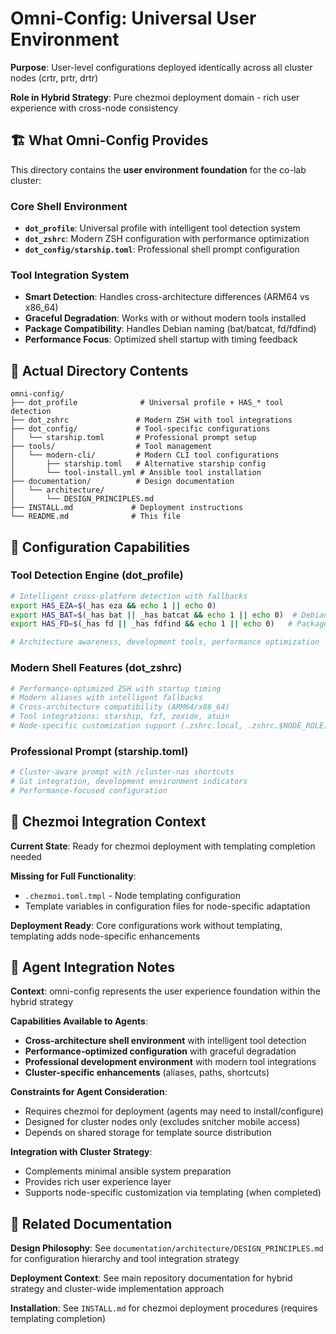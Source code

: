 # Omni-Config: Universal User Environment

**Purpose**: User-level configurations deployed identically across all cluster nodes (crtr, prtr, drtr)

**Role in Hybrid Strategy**: Pure chezmoi deployment domain - rich user experience with cross-node consistency

## 🏗️ What Omni-Config Provides

This directory contains the **user environment foundation** for the co-lab cluster:

### **Core Shell Environment**
- **`dot_profile`**: Universal profile with intelligent tool detection system
- **`dot_zshrc`**: Modern ZSH configuration with performance optimization
- **`dot_config/starship.toml`**: Professional shell prompt configuration

### **Tool Integration System**
- **Smart Detection**: Handles cross-architecture differences (ARM64 vs x86_64)
- **Graceful Degradation**: Works with or without modern tools installed
- **Package Compatibility**: Handles Debian naming (bat/batcat, fd/fdfind)
- **Performance Focus**: Optimized shell startup with timing feedback

## 📁 Actual Directory Contents

```
omni-config/
├── dot_profile              # Universal profile + HAS_* tool detection
├── dot_zshrc               # Modern ZSH with tool integrations
├── dot_config/             # Tool-specific configurations
│   └── starship.toml       # Professional prompt setup
├── tools/                  # Tool management
│   └── modern-cli/         # Modern CLI tool configurations
│       ├── starship.toml   # Alternative starship config
│       └── tool-install.yml # Ansible tool installation
├── documentation/          # Design documentation
│   └── architecture/
│       └── DESIGN_PRINCIPLES.md
├── INSTALL.md             # Deployment instructions
└── README.md              # This file
```

## 🔧 Configuration Capabilities

### **Tool Detection Engine** (dot_profile)
```bash
# Intelligent cross-platform detection with fallbacks
export HAS_EZA=$(_has eza && echo 1 || echo 0)
export HAS_BAT=$(_has bat || _has batcat && echo 1 || echo 0)  # Debian compatibility
export HAS_FD=$(_has fd || _has fdfind && echo 1 || echo 0)   # Package name handling

# Architecture awareness, development tools, performance optimization
```

### **Modern Shell Features** (dot_zshrc)
```bash
# Performance-optimized ZSH with startup timing
# Modern aliases with intelligent fallbacks
# Cross-architecture compatibility (ARM64/x86_64)
# Tool integrations: starship, fzf, zoxide, atuin
# Node-specific customization support (.zshrc.local, .zshrc.$NODE_ROLE)
```

### **Professional Prompt** (starship.toml)
```toml
# Cluster-aware prompt with /cluster-nas shortcuts
# Git integration, development environment indicators
# Performance-focused configuration
```

## 🎯 Chezmoi Integration Context

**Current State**: Ready for chezmoi deployment with templating completion needed

**Missing for Full Functionality**:
- `.chezmoi.toml.tmpl` - Node templating configuration
- Template variables in configuration files for node-specific adaptation

**Deployment Ready**: Core configurations work without templating, templating adds node-specific enhancements

## 🧭 Agent Integration Notes

**Context**: omni-config represents the user experience foundation within the hybrid strategy

**Capabilities Available to Agents**:
- **Cross-architecture shell environment** with intelligent tool detection
- **Performance-optimized configuration** with graceful degradation
- **Professional development environment** with modern tool integrations
- **Cluster-specific enhancements** (aliases, paths, shortcuts)

**Constraints for Agent Consideration**:
- Requires chezmoi for deployment (agents may need to install/configure)
- Designed for cluster nodes only (excludes snitcher mobile access)
- Depends on shared storage for template source distribution

**Integration with Cluster Strategy**:
- Complements minimal ansible system preparation
- Provides rich user experience layer
- Supports node-specific customization via templating (when completed)

## 🔗 Related Documentation

**Design Philosophy**: See `documentation/architecture/DESIGN_PRINCIPLES.md` for configuration hierarchy and tool integration strategy

**Deployment Context**: See main repository documentation for hybrid strategy and cluster-wide implementation approach

**Installation**: See `INSTALL.md` for chezmoi deployment procedures (requires templating completion)